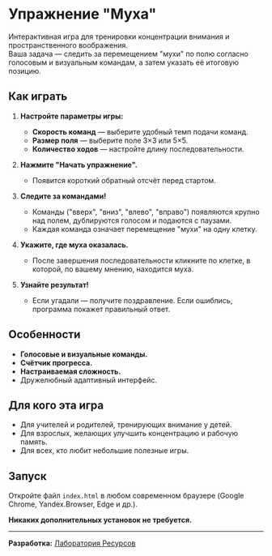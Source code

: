 # Упражнение "Муха"

Интерактивная игра для тренировки концентрации внимания и пространственного воображения.  
Ваша задача — следить за перемещением "мухи" по полю согласно голосовым и визуальным командам, а затем указать её итоговую позицию.

## Как играть

1. **Настройте параметры игры:**
   - **Скорость команд** — выберите удобный темп подачи команд.
   - **Размер поля** — выберите поле 3×3 или 5×5.
   - **Количество ходов** — настройте длину последовательности.

2. **Нажмите "Начать упражнение".**
   - Появится короткий обратный отсчёт перед стартом.

3. **Следите за командами!**
   - Команды ("вверх", "вниз", "влево", "вправо") появляются крупно над полем, дублируются голосом и подаются с паузами.
   - Каждая команда означает перемещение "мухи" на одну клетку.

4. **Укажите, где муха оказалась.**
   - После завершения последовательности кликните по клетке, в которой, по вашему мнению, находится муха.

5. **Узнайте результат!**
   - Если угадали — получите поздравление. Если ошиблись, программа покажет правильный ответ.

## Особенности

- **Голосовые и визуальные команды.**
- **Счётчик прогресса.**
- **Настраиваемая сложность.**
- Дружелюбный адаптивный интерфейс.

## Для кого эта игра

- Для учителей и родителей, тренирующих внимание у детей.
- Для взрослых, желающих улучшить концентрацию и рабочую память.
- Для всех, кто любит небольшие полезные игры.

## Запуск

Откройте файл `index.html` в любом современном браузере (Google Chrome, Yandex.Browser, Edge и др.).

**Никаких дополнительных установок не требуется.**

---

**Разработка:** [Лаборатория Ресурсов](https://t.me/ResourcesfulLab)
